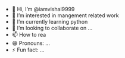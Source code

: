 - 👋 Hi, I’m @iamvishal9999
- 👀 I’m interested in mangement related work
- 🌱 I’m currently learning python
- 💞️ I’m looking to collaborate on ...
- 📫 How to rea
- 😄 Pronouns: ...
- ⚡ Fun fact: ...

<!---
iamvishal9999/iamvishal9999 is a ✨ special ✨ repository because its `README.md` (this file) appears on your GitHub profile.
You can click the Preview link to take a look at your changes.
--->
